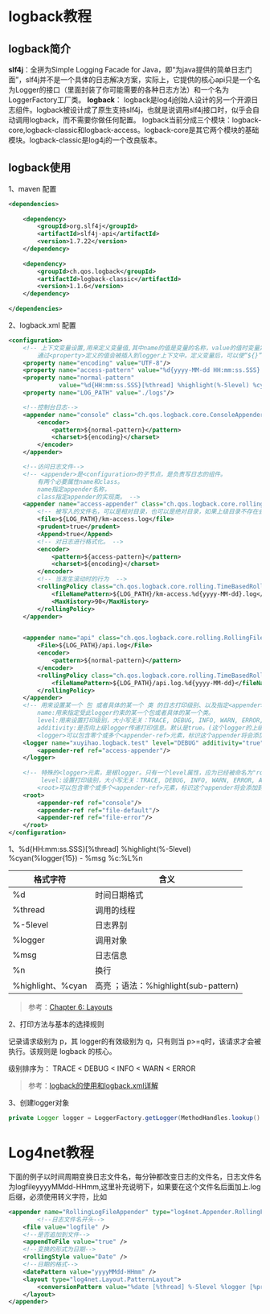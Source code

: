 # logback教程

## logback简介

**slf4j**：全拼为Simple Logging Facade for Java，即“为java提供的简单日志门面”，slf4j并不是一个具体的日志解决方案，实际上，它提供的核心api只是一个名为Logger的接口（里面封装了你可能需要的各种日志方法）和一个名为LoggerFactory工厂类。
**logback**： logback是log4j创始人设计的另一个开源日志组件。logback被设计成了原生支持slf4j，也就是说调用slf4j接口时，似乎会自动调用logback，而不需要你做任何配置。
logback当前分成三个模块：logback-core,logback-classic和logback-access。logback-core是其它两个模块的基础模块。logback-classic是log4j的一个改良版本。

## logback使用

1、maven 配置

```xml
<dependencies>
  
    <dependency>
        <groupId>org.slf4j</groupId>
        <artifactId>slf4j-api</artifactId>
        <version>1.7.22</version>
    </dependency>
  
    <dependency>
        <groupId>ch.qos.logback</groupId>
        <artifactId>logback-classic</artifactId>
        <version>1.1.6</version>
    </dependency>
  
</dependencies>
```



2、logback.xml 配置

```xml
<configuration>
    <!-- 上下文变量设置,用来定义变量值,其中name的值是变量的名称，value的值时变量定义的值。
        通过<property>定义的值会被插入到logger上下文中。定义变量后，可以使“${}”来使用变量。 -->    
    <property name="encoding" value="UTF-8"/>
    <property name="access-pattern" value="%d{yyyy-MM-dd HH:mm:ss.SSS}|%msg%n"/>
    <property name="normal-pattern"
              value="%d{HH:mm:ss.SSS}[%thread] %highlight(%-5level) %cyan(%logger{15}) - %msg %c:%L%n"/>
    <property name="LOG_PATH" value="./logs"/>

    <!--控制台日志-->
    <appender name="console" class="ch.qos.logback.core.ConsoleAppender">
        <encoder>
            <pattern>${normal-pattern}</pattern>
            <charset>${encoding}</charset>
        </encoder>
    </appender>

    <!--访问日志文件-->
    <!-- <appender>是<configuration>的子节点，是负责写日志的组件。
        有两个必要属性name和class。
        name指定appender名称，
        class指定appender的实现类。 -->  
    <appender name="access-appender" class="ch.qos.logback.core.rolling.RollingFileAppender">
        <!-- 被写入的文件名，可以是相对目录，也可以是绝对目录，如果上级目录不存在会自动创建，没有默认值。 -->
        <file>${LOG_PATH}/km-access.log</file>
        <prudent>true</prudent>
        <Append>true</Append>
        <!-- 对日志进行格式化。 -->
        <encoder>
            <pattern>${access-pattern}</pattern>
            <charset>${encoding}</charset>
        </encoder>
        <!-- 当发生滚动时的行为  -->
        <rollingPolicy class="ch.qos.logback.core.rolling.TimeBasedRollingPolicy">
            <fileNamePattern>${LOG_PATH}/km-access.%d{yyyy-MM-dd}.log</fileNamePattern>
            <MaxHistory>90</MaxHistory>
        </rollingPolicy>
    </appender>


    <appender name="api" class="ch.qos.logback.core.rolling.RollingFileAppender">
        <File>${LOG_PATH}/api.log</File>
        <encoder>
            <pattern>${normal-pattern}</pattern>
        </encoder>
        <rollingPolicy class="ch.qos.logback.core.rolling.TimeBasedRollingPolicy">
            <fileNamePattern>${LOG_PATH}/api.log.%d{yyyy-MM-dd}</fileNamePattern>
        </rollingPolicy>
    </appender>
	<!-- 用来设置某一个 包 或者具体的某一个 类 的日志打印级别、以及指定<appender>
		name:用来指定受此logger约束的某一个包或者具体的某一个类。
        level:用来设置打印级别，大小写无关：TRACE, DEBUG, INFO, WARN, ERROR, ALL 和 OFF，还有一个特俗值INHERITED或者同义词NULL，代表强制执行上级的级别。如果未设置此属性，那么当前loger将会继承上级的级别。 
        additivity:是否向上级logger传递打印信息。默认是true。(这个logger的上级就是上面的root)
        <logger>可以包含零个或多个<appender-ref>元素，标识这个appender将会添加到这个logger。-->
    <logger name="xuyihao.logback.test" level="DEBUG" additivity="true">
        <appender-ref ref="access-appender"/>
    </logger>
  
	<!-- 特殊的<logger>元素，是根logger。只有一个level属性，应为已经被命名为"root".
         level:设置打印级别，大小写无关：TRACE, DEBUG, INFO, WARN, ERROR, ALL 和 OFF，不能设置为INHERITED或者同义词NULL。默认是DEBUG。
        <root>可以包含零个或多个<appender-ref>元素，标识这个appender将会添加到这个loger。 -->
    <root>
        <appender-ref ref="console"/>
        <appender-ref ref="file-default"/>
        <appender-ref ref="file-error"/>
    </root>
</configuration>
```



1、<pattern>%d{HH:mm:ss.SSS}[%thread] %highlight(%-5level) %cyan(%logger{15}) - %msg %c:%L%n</pattern> 

| 格式字符             | 含义                             |
| ---------------- | ------------------------------ |
| %d               | 时间日期格式                         |
| %thread          | 调用的线程                          |
| %-5level         | 日志界别                           |
| %logger          | 调用对象                           |
| %msg             | 日志信息                           |
| %n               | 换行                             |
| %highlight、%cyan | 高亮 ；语法：%highlight(sub-pattern) |

> 参考：[Chapter 6: Layouts](https://logback.qos.ch/manual/layouts.html#conversionWord)

2、打印方法与基本的选择规则

记录请求级别为 p，其 logger的有效级别为 q，只有则当 p>=q时，该请求才会被执行。该规则是 logback 的核心。

级别排序为： TRACE < DEBUG < INFO < WARN < ERROR

> 参考：[logback的使用和logback.xml详解](https://www.cnblogs.com/warking/p/5710303.html)

3、创建logger对象

```java
private Logger logger = LoggerFactory.getLogger(MethodHandles.lookup().lookupClass());
```



# Log4net教程

下面的例子以时间周期变换日志文件名，每分钟都改变日志的文件名，日志文件名为logfileyyyyMMdd-HHmm,这里补充说明下，如果要在这个文件名后面加上.log后缀，必须使用转义字符，比如<datePattern value="yyyyMMdd-HHmm&quot;.log&quot;" />

```xml
<appender name="RollingLogFileAppender" type="log4net.Appender.RollingFileAppender">
        <!--日志文件名开头-->
    <file value="logfile" />
    <!--是否追加到文件-->
    <appendToFile value="true" />
    <!--变换的形式为日期-->
    <rollingStyle value="Date" />
    <!--日期的格式-->
    <datePattern value="yyyyMMdd-HHmm" />
    <layout type="log4net.Layout.PatternLayout">
        <conversionPattern value="%date [%thread] %-5level %logger [%property{NDC}] - %message%newline" />
    </layout>
</appender>
```





